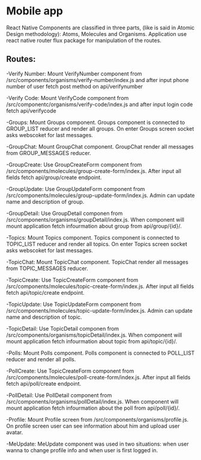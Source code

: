 # Mobile app

React Native Components are classified in three parts, (like is said in Atomic Design methodology): Atoms, Molecules and Organisms.
Application use react native router flux package for manipulation of the routes.

## Routes:
-Verify Number: Mount VerifyNumber component from /src/components/organisms/verify-number/index.js and after input phone number of user fetch post method on api/verifynumber

-Verify Code: Mount VerifyCode component from /src/componentc/organisms/verify-code/index.js and after input login code fetch api/verifycode

-Groups: Mount Groups component. Groups component is connected to GROUP_LIST reducer and render all groups. On enter Groups screen socket asks webscoket for last messages.

-GroupChat: Mount GroupChat component. GroupChat render all messages from GROUP_MESSAGES reducer.

-GroupCreate: Use GroupCreateForm component from /src/components/molecules/group-create-form/index.js. After input all fields fetch api/group/create endpoint.

-GroupUpdate: Use GroupUpdateForm component from /src/components/molecules/group-update-form/index.js. Admin can update name and description of group.

-GroupDetail: Use GroupDetail componen from /src/components/organisms/groupDetail/index.js. When component will mount application fetch infourmation about group from api/group/{id}/.

-Topics: Mount Topics component. Topics component is connected to TOPIC_LIST reducer and render all topics. On enter Topics screen socket asks webscoket for last messages.

-TopicChat: Mount TopicChat component. TopicChat render all messages from TOPIC_MESSAGES reducer.

-TopicCreate: Use TopicCreateForm component from /src/components/molecules/topic-create-form/index.js. After input all fields fetch api/topic/create endpoint.

-TopicUpdate: Use TopicUpdateForm component from /src/components/molecules/topic-update-form/index.js. Admin can update name and description of topic.

-TopicDetail: Use TopicDetail componen from /src/components/organisms/topicDetail/index.js. When component will mount application fetch infourmation about topic from api/topic/{id}/.

-Polls: Mount Polls component. Polls component is connected to POLL_LIST reducer and render all polls.

-PollCreate: Use TopicCreateForm component from /src/components/molecules/poll-create-form/index.js. After input all fields fetch api/poll/create endpoint.

-PollDetail: Use PollDetail component from /src/components/organisms/pollDetail/index.js. When component will mount application fetch infourmation about the poll from api/poll/{id}/.

-Profile: Mount Profile screen from /src/components/organisms/profile.js. On profile screen user can see information about him and upload user avatar.

-MeUpdate: MeUpdate component was used in two situations: when user wanna to change profile info and when user is first logged in.

